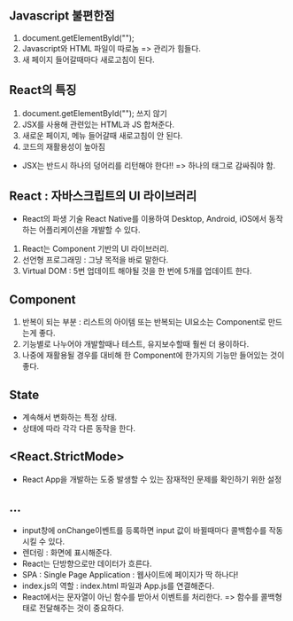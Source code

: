 ## Javascript 불편한점
1. document.getElementById("");
2. Javascript와 HTML 파일이 따로놈 => 관리가 힘들다.
3. 새 페이지 들어갈때마다 새로고침이 된다.


## React의 특징
1. document.getElementById(""); 쓰지 않기
2. JSX를 사용해 관련있는 HTML과 JS 합쳐준다.
3. 새로운 페이지, 메뉴 들어갈때 새로고침이 안 된다.
4. 코드의 재활용성이 높아짐

* JSX는 반드시 하나의 덩어리를 리턴해야 한다!! => 하나의 태그로 감싸줘야 함.


## React : 자바스크립트의 UI 라이브러리
* React의 파생 기술 React Native를 이용하여 Desktop, Android, iOS에서 동작하는 어플리케이션을 개발할 수 있다.
1. React는 Component 기반의 UI 라이브러리.
2. 선언형 프로그래밍 : 그냥 목적을 바로 말한다.
3. Virtual DOM : 5번 업데이트 해야될 것을 한 번에 5개를 업데이트 한다.


## Component
1. 반복이 되는 부분 : 리스트의 아이템 또는 반복되는 UI요소는 Component로 만드는게 좋다.
2. 기능별로 나누어야 개발할때나 테스트, 유지보수할때 훨씬 더 용이하다.
3. 나중에 재활용될 경우를 대비해 한 Component에 한가지의 기능만 들어있는 것이 좋다.


## State
* 계속해서 변화하는 특정 상태.
* 상태에 따라 각각 다른 동작을 한다.


## <React.StrictMode>
* React App을 개발하는 도중 발생할 수 있는 잠재적인 문제를 확인하기 위한 설정


## ...
* input창에 onChange이벤트를 등록하면 input 값이 바뀔때마다 콜백함수를 작동시킬 수 있다.
* 렌더링 : 화면에 표시해준다.
* React는 단방향으로만 데이터가 흐른다.
* SPA : Single Page Application : 웹사이트에 페이지가 딱 하나다!
* index.js의 역할 : index.html 파일과 App.js를 연결해준다.
* React에서는 문자열이 아닌 함수를 받아서 이벤트를 처리한다. => 함수를 콜백형태로 전달해주는 것이 중요하다.
